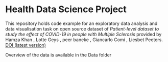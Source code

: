 # Health Data Science Project
This repository holds code example for an exploratory data analysis and data visualisation task on open source dataset of *Patient-level dataset to study the effect of COVID-19 in people with Multiple Sclerosis* provided by Hamza Khan  ,  Lotte Geys  ,  peer baneke  ,  Giancarlo Comi  ,  Liesbet Peeters. [DOI (latest version)](https://doi.org/10.13026/3cmh-xa68)

Overview of the data is available in the Data folder
